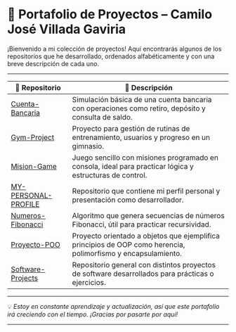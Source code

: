 # 🚀 Portafolio de Proyectos – Camilo José Villada Gaviria

¡Bienvenido a mi colección de proyectos! Aquí encontrarás algunos de los repositorios que he desarrollado, ordenados alfabéticamente y con una breve descripción de cada uno.

---

| 📁 Repositorio | 📄 Descripción |
|---------------|----------------|
| [Cuenta-Bancaria](https://github.com/CamiloJoseVilladaGaviria/Cuenta-Bancaria) | Simulación básica de una cuenta bancaria con operaciones como retiro, depósito y consulta de saldo. |
| [Gym-Project](https://github.com/CamiloJoseVilladaGaviria/Gym-Project) | Proyecto para gestión de rutinas de entrenamiento, usuarios y progreso en un gimnasio. |
| [Mision-Game](https://github.com/CamiloJoseVilladaGaviria/Mision-Game) | Juego sencillo con misiones programado en consola, ideal para practicar lógica y estructuras de control. |
| [MY-PERSONAL-PROFILE](https://github.com/CamiloJoseVilladaGaviria/MY-PERSONAL-PROFILE) | Repositorio que contiene mi perfil personal y presentación como desarrollador. |
| [Numeros-Fibonacci](https://github.com/CamiloJoseVilladaGaviria/Numeros-Fibonacci) | Algoritmo que genera secuencias de números Fibonacci, útil para practicar recursividad. |
| [Proyecto-POO](https://github.com/CamiloJoseVilladaGaviria/Proyecto-POO) | Proyecto orientado a objetos que ejemplifica principios de OOP como herencia, polimorfismo y encapsulamiento. |
| [Software-Projects](https://github.com/CamiloJoseVilladaGaviria/Software-Projects) | Repositorio general con distintos proyectos de software desarrollados para prácticas o ejercicios. |

---

💡 *Estoy en constante aprendizaje y actualización, así que este portafolio irá creciendo con el tiempo. ¡Gracias por pasarte por aquí!*

---


